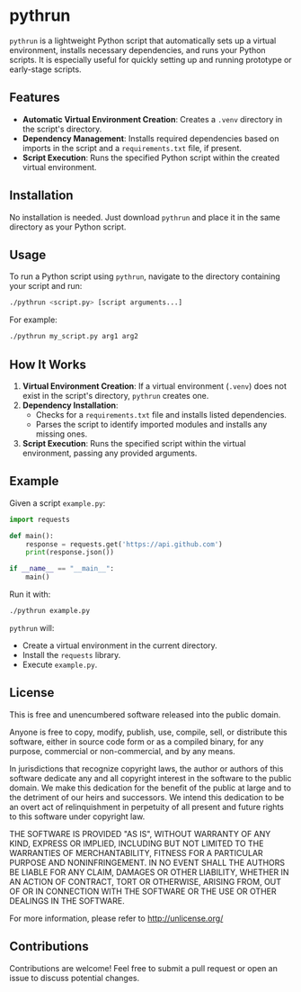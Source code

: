 # pythrun

`pythrun` is a lightweight Python script that automatically sets up a virtual environment, installs necessary dependencies, and runs your Python scripts. It is especially useful for quickly setting up and running prototype or early-stage scripts.

## Features

- **Automatic Virtual Environment Creation**: Creates a `.venv` directory in the script's directory.
- **Dependency Management**: Installs required dependencies based on imports in the script and a `requirements.txt` file, if present.
- **Script Execution**: Runs the specified Python script within the created virtual environment.

## Installation

No installation is needed. Just download `pythrun` and place it in the same directory as your Python script.

## Usage

To run a Python script using `pythrun`, navigate to the directory containing your script and run:

```sh
./pythrun <script.py> [script arguments...]
```

For example:

```sh
./pythrun my_script.py arg1 arg2
```

## How It Works

1. **Virtual Environment Creation**: If a virtual environment (`.venv`) does not exist in the script's directory, `pythrun` creates one.
2. **Dependency Installation**:
    - Checks for a `requirements.txt` file and installs listed dependencies.
    - Parses the script to identify imported modules and installs any missing ones.
3. **Script Execution**: Runs the specified script within the virtual environment, passing any provided arguments.

## Example

Given a script `example.py`:

```python
import requests

def main():
    response = requests.get('https://api.github.com')
    print(response.json())

if __name__ == "__main__":
    main()
```

Run it with:

```sh
./pythrun example.py
```

`pythrun` will:
- Create a virtual environment in the current directory.
- Install the `requests` library.
- Execute `example.py`.

## License

This is free and unencumbered software released into the public domain.

Anyone is free to copy, modify, publish, use, compile, sell, or distribute this software, either in source code form or as a compiled binary, for any purpose, commercial or non-commercial, and by any means.

In jurisdictions that recognize copyright laws, the author or authors of this software dedicate any and all copyright interest in the software to the public domain. We make this dedication for the benefit of the public at large and to the detriment of our heirs and successors. We intend this dedication to be an overt act of relinquishment in perpetuity of all present and future rights to this software under copyright law.

THE SOFTWARE IS PROVIDED "AS IS", WITHOUT WARRANTY OF ANY KIND, EXPRESS OR IMPLIED, INCLUDING BUT NOT LIMITED TO THE WARRANTIES OF MERCHANTABILITY, FITNESS FOR A PARTICULAR PURPOSE AND NONINFRINGEMENT. IN NO EVENT SHALL THE AUTHORS BE LIABLE FOR ANY CLAIM, DAMAGES OR OTHER LIABILITY, WHETHER IN AN ACTION OF CONTRACT, TORT OR OTHERWISE, ARISING FROM, OUT OF OR IN CONNECTION WITH THE SOFTWARE OR THE USE OR OTHER DEALINGS IN THE SOFTWARE.

For more information, please refer to <http://unlicense.org/>

## Contributions

Contributions are welcome! Feel free to submit a pull request or open an issue to discuss potential changes.

